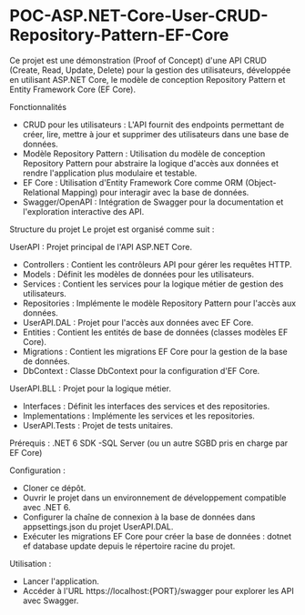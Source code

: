 # POC-ASP.NET-Core-User-CRUD-Repository-Pattern-EF-Core

Ce projet est une démonstration (Proof of Concept) d'une API CRUD (Create, Read, Update, Delete) pour la gestion des utilisateurs, développée en utilisant ASP.NET Core, le modèle de conception Repository Pattern et Entity Framework Core (EF Core).

Fonctionnalités
- CRUD pour les utilisateurs : L'API fournit des endpoints permettant de créer, lire, mettre à jour et supprimer des utilisateurs dans une base de données.
- Modèle Repository Pattern : Utilisation du modèle de conception Repository Pattern pour abstraire la logique d'accès aux données et rendre l'application plus modulaire et testable.
- EF Core : Utilisation d'Entity Framework Core comme ORM (Object-Relational Mapping) pour interagir avec la base de données.
- Swagger/OpenAPI : Intégration de Swagger pour la documentation et l'exploration interactive des API.

Structure du projet
Le projet est organisé comme suit :

UserAPI : Projet principal de l'API ASP.NET Core.
- Controllers : Contient les contrôleurs API pour gérer les requêtes HTTP.
- Models : Définit les modèles de données pour les utilisateurs.
- Services : Contient les services pour la logique métier de gestion des utilisateurs.
- Repositories : Implémente le modèle Repository Pattern pour l'accès aux données.
- UserAPI.DAL : Projet pour l'accès aux données avec EF Core.
- Entities : Contient les entités de base de données (classes modèles EF Core).
- Migrations : Contient les migrations EF Core pour la gestion de la base de données.
- DbContext : Classe DbContext pour la configuration d'EF Core.

UserAPI.BLL : Projet pour la logique métier.
- Interfaces : Définit les interfaces des services et des repositories.
- Implementations : Implémente les services et les repositories.
- UserAPI.Tests : Projet de tests unitaires.

Prérequis :
.NET 6 SDK
-SQL Server (ou un autre SGBD pris en charge par EF Core)

Configuration : 
- Cloner ce dépôt.
- Ouvrir le projet dans un environnement de développement compatible avec .NET 6.
- Configurer la chaîne de connexion à la base de données dans appsettings.json du projet UserAPI.DAL.
- Exécuter les migrations EF Core pour créer la base de données : dotnet ef database update depuis le répertoire racine du projet.

Utilisation :
- Lancer l'application.
- Accéder à l'URL https://localhost:{PORT}/swagger pour explorer les API avec Swagger.
